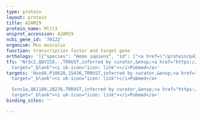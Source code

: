 ```yaml
---
type: protein
layout: protein
title: A2AM29
protein_name: Mllt3
uniprot_accession: A2AM29
ncbi_gene_id: '70122'
organism: Mus musculus
function: transcription factor and target gene
orthologs: '[{"species": "Homo sapiens", "id": ["<a href=\"/protein/p42568\">P42568</a>"]}, {"species": "Rattus norvegicus", "id": ["A0A0G2QC34"]}]'
tfs: 'Nr3c2,Q8VII8,-,TRRUST,inferred by curator,&ensp;<a href="https://www.ncbi.nlm.nih.gov/pubmed/?term=24026182%5Buid%5D+OR+29087512%5Buid%5D"
  target="_blank"><i uk-icon="icon: link"></i>Pubmed</a>'
targets: 'Hoxd4,P10628,15436,TRRUST,inferred by curator,&ensp;<a href="https://www.ncbi.nlm.nih.gov/pubmed/?term=12242306%5Buid%5D+OR+29087512%5Buid%5D"
  target="_blank"><i uk-icon="icon: link"></i>Pubmed</a>

  Scnn1a,Q61180,20276,TRRUST,inferred by curator,&ensp;<a href="https://www.ncbi.nlm.nih.gov/pubmed/?term=17332896%5Buid%5D+OR+19473990%5Buid%5D+OR+29087512%5Buid%5D"
  target="_blank"><i uk-icon="icon: link"></i>Pubmed</a>'
binding_sites: ''

---
```

